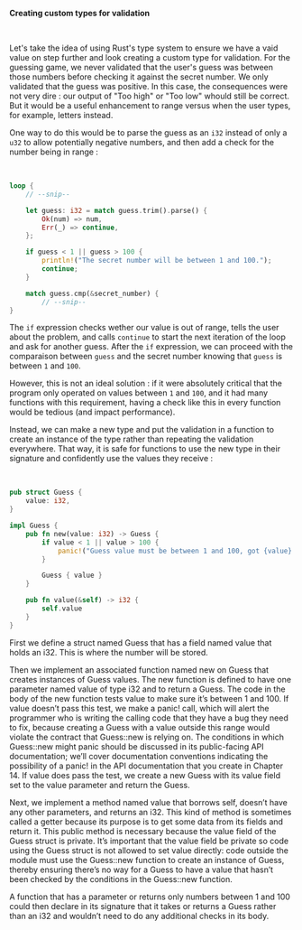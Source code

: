 **Creating custom types for validation**

<br>

Let's take the idea of using Rust's type system to ensure we have a vaid value on step further and look creating
a custom type for validation. For the guessing game, we never validated that the user's guess was between
those numbers before checking it against the secret number. We only validated that the guess was positive.
In this case, the consequences were not very dire : our output of "Too high" or "Too low" whould still be
correct. But it would be a useful enhancement to range versus when the user types, for example, letters instead.

One way to do this would be to parse the guess as an `i32` instead of only a `u32` to allow potentially negative
numbers, and then add a check for the number being in range :

<br>

```rust
loop {
    // --snip--

    let guess: i32 = match guess.trim().parse() {
        Ok(num) => num,
        Err(_) => continue,
    };

    if guess < 1 || guess > 100 {
        println!("The secret number will be between 1 and 100.");
        continue;
    }

    match guess.cmp(&secret_number) {
        // --snip--
}
```

The `if` expression checks wether our value is out of range, tells the user about the problem, and calls `continue`
to start the next iteration of the loop and ask for another guess. After the `if` expression, we can proceed
with the comparaison between `guess` and the secret number knowing that `guess` is between `1` and `100`.

However, this is not an ideal solution : if it were absolutely critical that the program only operated on values
between `1` and `100`, and it had many functions with this requirement, having a check like this in every
function would be tedious (and impact performance).

Instead, we can make a new type and put the validation in a function to create an instance of the type rather
than repeating the validation everywhere. That way, it is safe for functions to use the new type in their
signature and confidently use the values they receive :

<br>

```rust
pub struct Guess {
    value: i32,
}

impl Guess {
    pub fn new(value: i32) -> Guess {
        if value < 1 || value > 100 {
            panic!("Guess value must be between 1 and 100, got {value}.");
        }

        Guess { value }
    }

    pub fn value(&self) -> i32 {
        self.value
    }
}
```

First we define a struct named Guess that has a field named value that holds an i32.
This is where the number will be stored.

Then we implement an associated function named new on Guess that creates instances of Guess values.
The new function is defined to have one parameter named value of type i32 and to return a Guess.
The code in the body of the new function tests value to make sure it’s between 1 and 100.
If value doesn’t pass this test, we make a panic! call, which will alert the programmer who is writing
the calling code that they have a bug they need to fix, because creating a Guess with a value outside
this range would violate the contract that Guess::new is relying on. The conditions in which Guess::new
might panic should be discussed in its public-facing API documentation; we’ll cover documentation conventions
indicating the possibility of a panic! in the API documentation that you create in Chapter 14. If value does
pass the test, we create a new Guess with its value field set to the value parameter and return the Guess.

Next, we implement a method named value that borrows self, doesn’t have any other parameters, and returns an i32.
This kind of method is sometimes called a getter because its purpose is to get some data from its fields and
return it. This public method is necessary because the value field of the Guess struct is private. It’s important
that the value field be private so code using the Guess struct is not allowed to set value directly: code outside
the module must use the Guess::new function to create an instance of Guess, thereby ensuring there’s no way for a
Guess to have a value that hasn’t been checked by the conditions in the Guess::new function.

A function that has a parameter or returns only numbers between 1 and 100 could then declare in its signature
that it takes or returns a Guess rather than an i32 and wouldn’t need to do any additional checks in its body.
